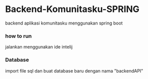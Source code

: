 # Backend-Komunitasku-SPRING
backend aplikasi komunitasku menggunakan spring boot

### how to run
jalankan menggunakan ide intelij
### Database
import file sql dan buat database baru dengan nama "backendAPI"
